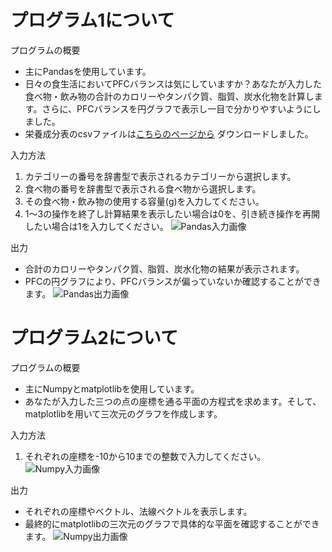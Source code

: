 # プログラム1について
プログラムの概要
* 主にPandasを使用しています。
* 日々の食生活においてPFCバランスは気にしていますか？あなたが入力した食べ物・飲み物の合計のカロリーやタンパク質、脂質、炭水化物を計算します。さらに、PFCバランスを円グラフで表示し一目で分かりやすいようにしました。
* 栄養成分表のcsvファイルは[こちらのページから](https://www.kaggle.com/datasets/niharika41298/nutrition-details-for-most-common-foods)
ダウンロードしました。

入力方法
1. カテゴリーの番号を辞書型で表示されるカテゴリーから選択します。
2. 食べ物の番号を辞書型で表示される食べ物から選択します。
3. その食べ物・飲み物の使用する容量(g)を入力してください。
4. 1〜3の操作を終了し計算結果を表示したい場合は0を、引き続き操作を再開したい場合は1を入力してください。
![Pandas入力画像](https://github.com/Hiro-ch/Prog2kakushin/assets/77562519/e48225a2-7688-43a3-8159-d6d1fbbe8f6d)

出力
* 合計のカロリーやタンパク質、脂質、炭水化物の結果が表示されます。
* PFCの円グラフにより、PFCバランスが偏っていないか確認することができます。
![Pandas出力画像](https://github.com/Hiro-ch/Prog2kakushin/assets/77562519/2c9413bd-d485-43e4-91a3-659e2c428861)


# プログラム2について
プログラムの概要
* 主にNumpyとmatplotlibを使用しています。
* あなたが入力した三つの点の座標を通る平面の方程式を求めます。そして、matplotlibを用いて三次元のグラフを作成します。

入力方法
1. それぞれの座標を-10から10までの整数で入力してください。
![Numpy入力画像](https://github.com/Hiro-ch/Prog2kakushin/assets/77562519/789e845e-60f7-444b-a68c-b2dfe9ec0a66)

出力
* それぞれの座標やベクトル、法線ベクトルを表示します。
* 最終的にmatplotlibの三次元のグラフで具体的な平面を確認することができます。
![Numpy出力画像](https://github.com/Hiro-ch/Prog2kakushin/assets/77562519/9778310e-9f2a-4f38-99b6-0f1094ad4088)
